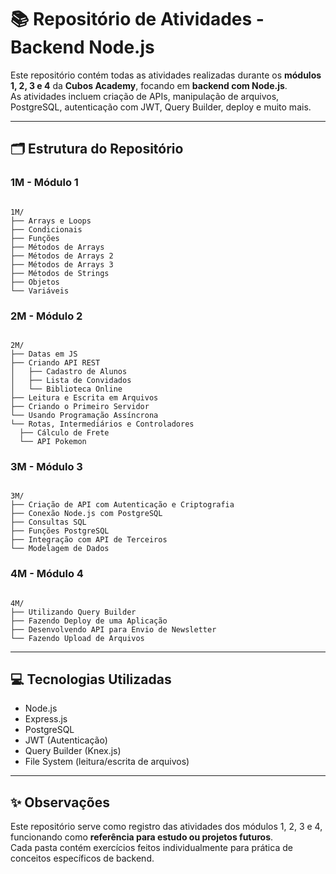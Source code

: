 # 📚 Repositório de Atividades - Backend Node.js

Este repositório contém todas as atividades realizadas durante os **módulos 1, 2, 3 e 4** da **Cubos Academy**, focando em **backend com Node.js**.  
As atividades incluem criação de APIs, manipulação de arquivos, PostgreSQL, autenticação com JWT, Query Builder, deploy e muito mais.

---

## 🗂️ Estrutura do Repositório

### 1M - Módulo 1

```

1M/
├── Arrays e Loops
├── Condicionais
├── Funções
├── Métodos de Arrays
├── Métodos de Arrays 2
├── Métodos de Arrays 3
├── Métodos de Strings
├── Objetos
└── Variáveis

```

### 2M - Módulo 2

```

2M/
├── Datas em JS
├── Criando API REST
│   ├── Cadastro de Alunos
│   ├── Lista de Convidados
│   └── Biblioteca Online
├── Leitura e Escrita em Arquivos
├── Criando o Primeiro Servidor
└── Usando Programação Assíncrona
└── Rotas, Intermediários e Controladores
  ├── Cálculo de Frete
  └── API Pokemon

```

### 3M - Módulo 3

```

3M/
├── Criação de API com Autenticação e Criptografia
├── Conexão Node.js com PostgreSQL
├── Consultas SQL
├── Funções PostgreSQL
├── Integração com API de Terceiros
└── Modelagem de Dados

```

### 4M - Módulo 4

```

4M/
├── Utilizando Query Builder
├── Fazendo Deploy de uma Aplicação
├── Desenvolvendo API para Envio de Newsletter
└── Fazendo Upload de Arquivos

```

---

## 💻 Tecnologias Utilizadas

- Node.js
- Express.js
- PostgreSQL
- JWT (Autenticação)
- Query Builder (Knex.js)
- File System (leitura/escrita de arquivos)

---

## ✨ Observações

Este repositório serve como registro das atividades dos módulos 1, 2, 3 e 4, funcionando como **referência para estudo ou projetos futuros**.  
Cada pasta contém exercícios feitos individualmente para prática de conceitos específicos de backend.
